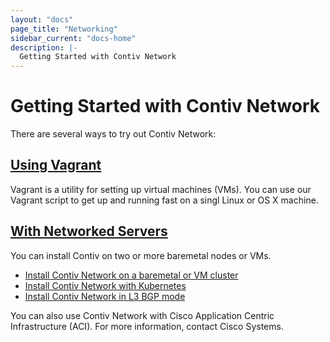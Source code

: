 ```yaml
---
layout: "docs"
page_title: "Networking"
sidebar_current: "docs-home"
description: |-
  Getting Started with Contiv Network
---
```


# Getting Started with Contiv Network

There are several ways to try out Contiv Network:

## [Using Vagrant](/install/user_guides/getting_started/networking/vagrant.html)
Vagrant is a utility for setting up virtual machines (VMs). You can use our Vagrant script to get up and running fast on a singl Linux or OS X machine.

## [With Networked Servers](/install/user_guides/getting_started/networking/basic_server_setup.html)
You can install Contiv on two or more baremetal nodes or VMs. 

- [Install Contiv Network on a baremetal or VM cluster](/install/user_guides/getting_started/networking/basic_server_setup.html)
- [Install Contiv Network with Kubernetes](/install/user_guides/getting_started/networking/k8s.html)
- [Install Contiv Network in L3 BGP mode](/install/user_guides/getting_started/networking/bgp.html)

You can also use Contiv Network with Cisco Application Centric Infrastructure (ACI). For more information,
contact Cisco Systems.

